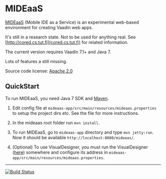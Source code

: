# MIDEaaS

[MIDEaaS](http://cored.cs.tut.fi/#mideaas) (Mobile IDE as a Service) is an experimental web-based environment for creating Vaadin web apps.

It's still in a research state. Not to be used for anything real. See  [http://cored.cs.tut.fi](cored.cs.tut.fi) for related information.

The current version requires Vaadin 7.1+ and Java 7.

Lots of features a still missing.

Source code license: [Apache 2.0](https://raw.github.com/ahn/mideaas/master/LICENSE)

## QuickStart

To run MIDEaaS, you need Java 7 SDK and [Maven](http://maven.apache.org/).

1. Edit config file at `mideaas-app/src/main/resources/mideaas.properties` to setup the project dirs etc. See the file for more instructions.
2. In the mideaas root folder run `mvn install`.
3. To run MIDEaaS, go to `mideaas-app` directory and type `mvn jetty:run`. Now it should be available `http://localhost:8080/mideaas/`.

4. (Optional) To use VisualDesigner, you must run the VisualDesigner ([here](https://collab.nokia.com/SME/browser/sme/VisualDesigner)) somewhere and configure its address in `mideaas-app/src/main/resources/mideaas.properties`.

---

[![Build Status](https://travis-ci.org/ahn/mideaas.png)](https://travis-ci.org/ahn/mideaas)
